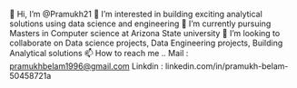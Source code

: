  👋 Hi, I’m @Pramukh21 
 👀 I’m interested in building exciting analytical solutions using data science and engineering 
 🌱 I’m currently pursuing Masters in Computer science at Arizona State university
 💞️ I’m looking to collaborate on Data science projects, Data Engineering projects, Building Analytical solutions
 📫 How to reach me ..
    Mail : pramukhbelam1996@gmail.com
    Linkdin : linkedin.com/in/pramukh-belam-50458721a
